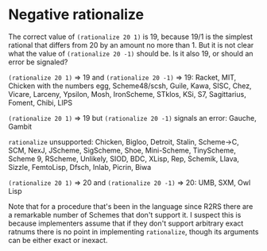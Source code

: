 # Negative rationalize

The correct value of `(rationalize 20 1)` is 19, because 19/1 is the simplest rational that differs from 20 by an amount no more than 1.  But it is not clear what the value of `(rationalize 20 -1)` should be.  Is it also 19, or should an error be signaled?

`(rationalize 20 1)` => 19 and `(rationalize 20 -1)` => 19:  Racket, MIT, Chicken with the numbers egg, Scheme48/scsh, Guile, Kawa, SISC, Chez, Vicare, Larceny, Ypsilon, Mosh, IronScheme, STklos, KSi, S7, Sagittarius, Foment, Chibi, LIPS

`(rationalize 20 1)` => 19 but `(rationalize 20 -1)` signals an error: Gauche, Gambit

`rationalize` unsupported:  Chicken, Bigloo, Detroit, Stalin, Scheme->C, SCM, NexJ, JScheme, SigScheme, Shoe, Mini-Scheme, TinyScheme, Scheme 9, RScheme, Unlikely, SIOD, BDC, XLisp, Rep, Schemik, Llava, Sizzle, FemtoLisp, Dfsch, Inlab, Picrin, Biwa

`(rationalize 20 1)` => 20 and `(rationalize 20 -1)` => 20: UMB, SXM, Owl Lisp

Note that for a procedure that's been in the language since R2RS there are a remarkable number of Schemes that don't support it.  I suspect this is because implementers assume that if they don't support arbitrary exact ratnums there is no point in implementing `rationalize`, though its arguments can be either exact or inexact.
